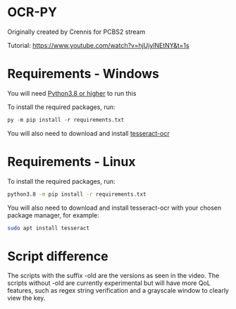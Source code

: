 # OCR-PY
Originally created by Crennis for PCBS2 stream

Tutorial: https://www.youtube.com/watch?v=hjUjylNEtNY&t=1s

# Requirements - Windows
You will need [Python3.8 or higher](https://www.python.org/downloads/) to run this

To install the required packages, run:
```py
py -m pip install -r requirements.txt
```
You will also need to download and install [tesseract-ocr](https://github.com/UB-Mannheim/tesseract/wiki)

# Requirements - Linux
To install the required packages, run:
```bash
python3.8 -m pip install -r requirements.txt
```
You will also need to download and install tesseract-ocr with your chosen package manager, for example:
```bash
sudo apt install tesseract
```
# Script difference

The scripts with the suffix -old are the versions as seen in the video. The scripts without -old are currently experimental but will have more QoL features, such as regex string verification and a grayscale window to clearly view the key.

